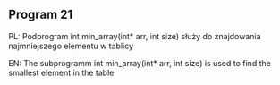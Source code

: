 ## Program 21

PL: Podprogram int min_array(int* arr, int size) służy do znajdowania najmniejszego elementu w tablicy

EN: The subprogramm int min_array(int* arr, int size) is used to find the smallest element in the table